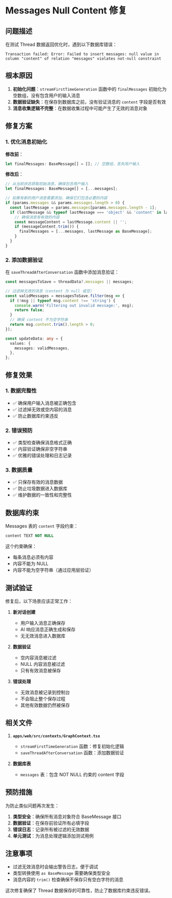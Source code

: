 # Messages Null Content 修复

## 问题描述

在测试 Thread 数据返回优化时，遇到以下数据库错误：

```
Transaction failed: Error: Failed to insert messages: null value in column "content" of relation "messages" violates not-null constraint
```

## 根本原因

1. **初始化问题**：`streamFirstTimeGeneration` 函数中的 `finalMessages` 初始化为空数组，没有包含用户的输入消息
2. **数据验证缺失**：在保存到数据库之前，没有验证消息的 `content` 字段是否有效
3. **消息收集逻辑不完整**：在数据收集过程中可能产生了无效的消息对象

## 修复方案

### 1. 优化消息初始化

**修改前**：
```typescript
let finalMessages: BaseMessage[] = []; // 空数组，丢失用户输入
```

**修改后**：
```typescript
// 从当前状态获取初始消息，确保包含用户输入
let finalMessages: BaseMessage[] = [...messages];

// 如果有新的用户消息需要添加，确保它们包含必要的内容
if (params.messages && params.messages.length > 0) {
  const lastMessage = params.messages[params.messages.length - 1];
  if (lastMessage && typeof lastMessage === 'object' && 'content' in lastMessage) {
    // 确保消息有有效的内容
    const messageContent = lastMessage.content || '';
    if (messageContent.trim()) {
      finalMessages = [...messages, lastMessage as BaseMessage];
    }
  }
}
```

### 2. 添加数据验证

在 `saveThreadAfterConversation` 函数中添加消息验证：

```typescript
const messagesToSave = threadData?.messages || messages;

// 过滤掉无效的消息（content 为 null 或空）
const validMessages = messagesToSave.filter(msg => {
  if (!msg || typeof msg.content !== 'string') {
    console.warn('Filtering out invalid message:', msg);
    return false;
  }
  // 确保 content 不为空字符串
  return msg.content.trim().length > 0;
});

const updateData: any = {
  values: {
    messages: validMessages,
  },
};
```

## 修复效果

### 1. 数据完整性
- ✅ 确保用户输入消息被正确包含
- ✅ 过滤掉无效或空内容的消息
- ✅ 防止数据库约束违反

### 2. 错误预防
- ✅ 类型检查确保消息格式正确
- ✅ 内容验证确保非空字符串
- ✅ 优雅的错误处理和日志记录

### 3. 数据质量
- ✅ 只保存有效的消息数据
- ✅ 防止垃圾数据进入数据库
- ✅ 维护数据的一致性和完整性

## 数据库约束

Messages 表的 `content` 字段约束：
```sql
content TEXT NOT NULL
```

这个约束确保：
- 每条消息必须有内容
- 内容不能为 NULL
- 内容不能为空字符串（通过应用层验证）

## 测试验证

修复后，以下场景应该正常工作：

1. **新对话创建**
   - 用户输入消息正确保存
   - AI 响应消息正确生成和保存
   - 无无效消息进入数据库

2. **数据验证**
   - 空内容消息被过滤
   - NULL 内容消息被过滤
   - 只有有效消息被保存

3. **错误处理**
   - 无效消息被记录到控制台
   - 不会阻止整个保存过程
   - 其他有效数据仍然被保存

## 相关文件

1. **`apps/web/src/contexts/GraphContext.tsx`**
   - `streamFirstTimeGeneration` 函数：修复初始化逻辑
   - `saveThreadAfterConversation` 函数：添加数据验证

2. **数据库表**
   - `messages` 表：包含 NOT NULL 约束的 content 字段

## 预防措施

为防止类似问题再次发生：

1. **类型安全**：确保所有消息对象符合 BaseMessage 接口
2. **数据验证**：在保存前验证所有必填字段
3. **错误日志**：记录所有被过滤的无效数据
4. **单元测试**：为消息处理逻辑添加测试用例

## 注意事项

- 过滤无效消息时会输出警告日志，便于调试
- 类型转换使用 `as BaseMessage` 需要确保类型安全
- 消息内容的 `trim()` 检查确保不保存只有空白字符的消息

这次修复确保了 Thread 数据保存的可靠性，防止了数据库约束违反错误。 
